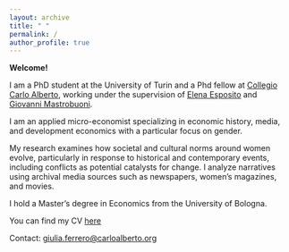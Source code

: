```yaml
---
layout: archive
title: " "
permalink: /
author_profile: true
---
```


**Welcome!**

I am a PhD student at the University of Turin and a Phd fellow at [Collegio
Carlo Alberto](https://www.phdpareto.carloalberto.org/giulia-ferrero/), working under the supervision of [Elena Esposito](https://www.elenaesposito.com/) and [Giovanni Mastrobuoni](https://sites.google.com/site/giovannimastrobuoni/).

I am an applied micro-economist specializing in economic history, media, and development
economics with a particular focus on gender. 

My research examines how societal and cultural norms around women evolve, particularly in response to historical and
contemporary events, including conflicts as potential catalysts for change. I analyze narratives
using archival media sources such as newspapers, women’s magazines, and movies.

I hold a Master’s degree in Economics from the University of Bologna.

You can find my CV [here](https://www.dropbox.com/scl/fi/c6ei4qjv68oxd9aasa357/CV_Ferrero_2025.pdf?rlkey=3rdihh85jyylpcumom0hha3mr&st=w8rx0tmy&dl=0)

Contact: [giulia.ferrero@carloalberto.org](mailto:giulia.ferrero@carloalberto.org)
